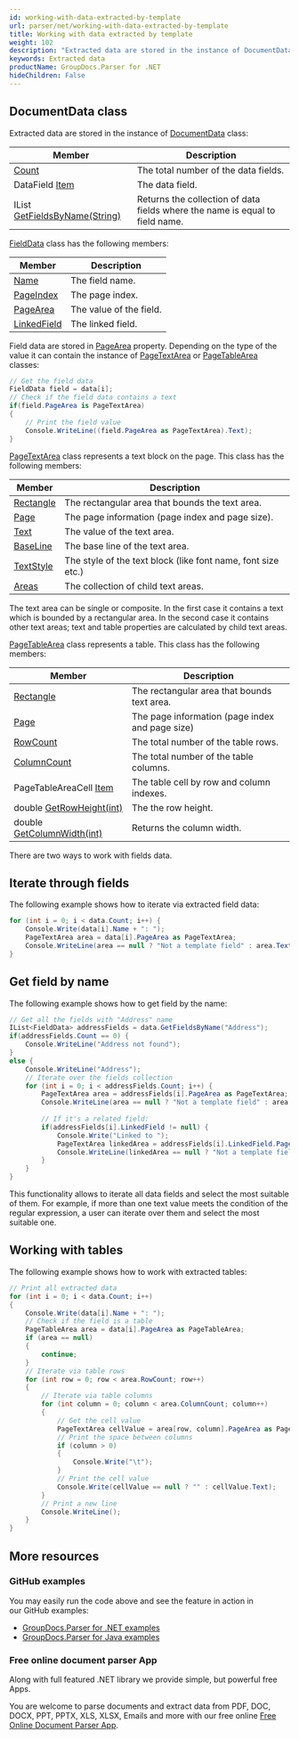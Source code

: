 ```yaml
---
id: working-with-data-extracted-by-template
url: parser/net/working-with-data-extracted-by-template
title: Working with data extracted by template
weight: 102
description: "Extracted data are stored in the instance of DocumentData class"
keywords: Extracted data
productName: GroupDocs.Parser for .NET
hideChildren: False
---
```

## DocumentData class

Extracted data are stored in the instance of [DocumentData](https://apireference.groupdocs.com/net/parser/groupdocs.parser.data/documentdata) class:

| Member | Description |
| --- | --- |
| [Count](https://apireference.groupdocs.com/net/parser/groupdocs.parser.data/documentdata/properties/count) | The total number of the data fields. |
| DataField [Item](https://apireference.groupdocs.com/net/parser/groupdocs.parser.data/documentdata/properties/item) | The data field. |
| IList<FieldData> [GetFieldsByName(String)](https://apireference.groupdocs.com/net/parser/groupdocs.parser.data/documentdata/methods/getfieldsbyname) | Returns the collection of data fields where the name is equal to field name. |

[FieldData](https://apireference.groupdocs.com/net/parser/groupdocs.parser.data/fielddata) class has the following members:

| Member | Description |
| --- | --- |
| [Name](https://apireference.groupdocs.com/net/parser/groupdocs.parser.data/fielddata/properties/name) | The field name. |
| [PageIndex](https://apireference.groupdocs.com/net/parser/groupdocs.parser.data/fielddata/properties/pageindex) | The page index. |
| [PageArea](https://apireference.groupdocs.com/net/parser/groupdocs.parser.data/fielddata/properties/pagearea) | The value of the field. |
| [LinkedField](https://apireference.groupdocs.com/net/parser/groupdocs.parser.data/fielddata/properties/linkedfield) | The linked field. |

Field data are stored in [PageArea](https://apireference.groupdocs.com/net/parser/groupdocs.parser.data/fielddata/properties/pagearea) property. Depending on the type of the value it can contain the instance of [PageTextArea](https://apireference.groupdocs.com/net/parser/groupdocs.parser.data/pagetextarea) or [PageTableArea](https://apireference.groupdocs.com/net/parser/groupdocs.parser.data/pagetablearea) classes:

```csharp
// Get the field data
FieldData field = data[i];
// Check if the field data contains a text
if(field.PageArea is PageTextArea)
{
    // Print the field value
    Console.WriteLine((field.PageArea as PageTextArea).Text);
}
```

[PageTextArea](https://apireference.groupdocs.com/net/parser/groupdocs.parser.data/pagetextarea) class represents a text block on the page. This class has the following members:

| Member | Description |
| --- | --- |
| [Rectangle](https://apireference.groupdocs.com/net/parser/groupdocs.parser.data/pagearea/properties/rectangle) | The rectangular area that bounds the text area. |
| [Page](https://apireference.groupdocs.com/net/parser/groupdocs.parser.data/pagearea/properties/page) | The page information (page index and page size). |
| [Text](https://apireference.groupdocs.com/net/parser/groupdocs.parser.data/pagetextarea/properties/text) | The value of the text area. |
| [BaseLine](https://apireference.groupdocs.com/net/parser/groupdocs.parser.data/pagetextarea/properties/baseline) | The base line of the text area. |
| [TextStyle](https://apireference.groupdocs.com/net/parser/groupdocs.parser.data/pagetextarea/properties/textstyle) | The style of the text block (like font name, font size etc.) |
| [Areas](https://apireference.groupdocs.com/net/parser/groupdocs.parser.data/pagetextarea/properties/areas) | The collection of child text areas. |

The text area can be single or composite. In the first case it contains a text which is bounded by a rectangular area. In the second case it contains other text areas; text and table properties are calculated by child text areas.

[PageTableArea](https://apireference.groupdocs.com/net/parser/groupdocs.parser.data/pagetablearea) class represents a table. This class has the following members:

| Member | Description |
| --- | --- |
| [Rectangle](https://apireference.groupdocs.com/net/parser/groupdocs.parser.data/pagearea/properties/rectangle) | The rectangular area that bounds text area. |
| [Page](https://apireference.groupdocs.com/net/parser/groupdocs.parser.data/pagearea/properties/page) | The page information (page index and page size) |
| [RowCount](https://apireference.groupdocs.com/net/parser/groupdocs.parser.data/pagetablearea/properties/rowcount) | The total number of the table rows. |
| [ColumnCount](https://apireference.groupdocs.com/net/parser/groupdocs.parser.data/pagetablearea/properties/columncount) | The total number of the table columns. |
| PageTableAreaCell [Item](https://apireference.groupdocs.com/net/parser/groupdocs.parser.data/pagetablearea/properties/item) | The table cell by row and column indexes. |
| double [GetRowHeight(int)](https://apireference.groupdocs.com/net/parser/groupdocs.parser.data/pagetablearea/methods/getrowheight) | The the row height. |
| double [GetColumnWidth(int)](https://apireference.groupdocs.com/net/parser/groupdocs.parser.data/pagetablearea/methods/getcolumnwidth) | Returns the column width. |

There are two ways to work with fields data.

## Iterate through fields

The following example shows how to iterate via extracted field data:

```csharp
for (int i = 0; i < data.Count; i++) {
    Console.Write(data[i].Name + ": ");
    PageTextArea area = data[i].PageArea as PageTextArea;
    Console.WriteLine(area == null ? "Not a template field" : area.Text);
}
```

## Get field by name

The following example shows how to get field by the name:

```csharp
// Get all the fields with "Address" name
IList<FieldData> addressFields = data.GetFieldsByName("Address");
if(addressFields.Count == 0) {
    Console.WriteLine("Address not found");
}
else {
    Console.WriteLine("Address");
    // Iterate over the fields collection
    for (int i = 0; i < addressFields.Count; i++) {
        PageTextArea area = addressFields[i].PageArea as PageTextArea;
        Console.WriteLine(area == null ? "Not a template field" : area.Text);        
        
        // If it's a related field:
        if(addressFields[i].LinkedField != null) {
            Console.Write("Linked to ");
            PageTextArea linkedArea = addressFields[i].LinkedField.PageArea as PageTextArea;
            Console.WriteLine(linkedArea == null ? "Not a template field" : linkedArea.Text);            
        }
    }
}
```

This functionality allows to iterate all data fields and select the most suitable of them. For example, if more than one text value meets the condition of the regular expression, a user can iterate over them and select the most suitable one.

## Working with tables

The following example shows how to work with extracted tables:

```csharp
// Print all extracted data
for (int i = 0; i < data.Count; i++)
{
    Console.Write(data[i].Name + ": ");
    // Check if the field is a table
    PageTableArea area = data[i].PageArea as PageTableArea;
    if (area == null)
    {
        continue;
    }
    // Iterate via table rows
    for (int row = 0; row < area.RowCount; row++)
    {
        // Iterate via table columns
        for (int column = 0; column < area.ColumnCount; column++)
        {
            // Get the cell value
            PageTextArea cellValue = area[row, column].PageArea as PageTextArea;
            // Print the space between columns
            if (column > 0)
            {
                Console.Write("\t");
            }
            // Print the cell value
            Console.Write(cellValue == null ? "" : cellValue.Text);
        }
        // Print a new line
        Console.WriteLine();
    }
}
```

## More resources

### GitHub examples

You may easily run the code above and see the feature in action in our GitHub examples:

*   [GroupDocs.Parser for .NET examples](https://github.com/groupdocs-parser/GroupDocs.Parser-for-.NET)    
*   [GroupDocs.Parser for Java examples](https://github.com/groupdocs-parser/GroupDocs.Parser-for-Java)    

### Free online document parser App

Along with full featured .NET library we provide simple, but powerful free Apps.

You are welcome to parse documents and extract data from PDF, DOC, DOCX, PPT, PPTX, XLS, XLSX, Emails and more with our free online [Free Online Document Parser App](https://products.groupdocs.app/parser).
